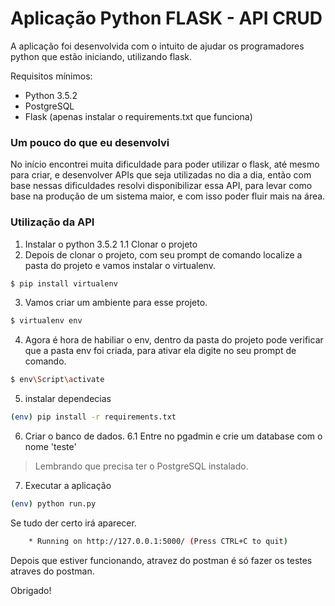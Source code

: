 # Aplicação Python FLASK - API CRUD

A aplicação foi desenvolvida com o intuito de ajudar os programadores python que estão iniciando, utilizando flask. 

Requisitos mínimos:
  - Python 3.5.2
  - PostgreSQL
  - Flask (apenas instalar o requirements.txt que funciona)

### Um pouco do que eu desenvolvi
No início encontrei muita dificuldade para poder utilizar o flask, até mesmo para criar, e desenvolver APIs que seja utilizadas no dia a dia, então com base nessas dificuldades resolvi disponibilizar essa API, para levar como base na produção de um sistema maior, e com isso poder fluir mais na área.


### Utilização da API
1. Instalar o python 3.5.2
1.1 Clonar o projeto
2. Depois de clonar o projeto, com seu prompt de comando localize a pasta do projeto e vamos instalar o virtualenv.
```sh
$ pip install virtualenv
```
3. Vamos criar um ambiente para esse projeto.
```sh
$ virtualenv env
```
4. Agora é hora de habiliar o env, dentro da pasta do projeto pode verificar que a pasta env foi criada, para ativar ela digite no seu prompt de comando. 
```sh
$ env\Script\activate
```
5. instalar dependecias
```sh	
(env) pip install -r requirements.txt 
```
6. Criar o banco de dados.
6.1 Entre no pgadmin e crie um database com o nome 'teste'
> Lembrando que precisa ter o PostgreSQL instalado.

7. Executar a aplicação
```sh
(env) python run.py
```
Se tudo der certo irá aparecer.
```sh
    * Running on http://127.0.0.1:5000/ (Press CTRL+C to quit)
```
Depois que estiver funcionando, atravez do postman é só fazer os testes atraves do postman.


Obrigado! 